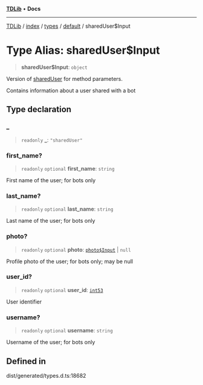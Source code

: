 [**TDLib**](../../../../../../README.md) • **Docs**

***

[TDLib](../../../../../../modules.md) / [index](../../../../../README.md) / [types](../../../README.md) / [default](../README.md) / sharedUser$Input

# Type Alias: sharedUser$Input

> **sharedUser$Input**: `object`

Version of [sharedUser](sharedUser-1.md) for method parameters.

Contains information about a user shared with a bot

## Type declaration

### \_

> `readonly` **\_**: `"sharedUser"`

### first\_name?

> `readonly` `optional` **first\_name**: `string`

First name of the user; for bots only

### last\_name?

> `readonly` `optional` **last\_name**: `string`

Last name of the user; for bots only

### photo?

> `readonly` `optional` **photo**: [`photo$Input`](photo$Input-1.md) \| `null`

Profile photo of the user; for bots only; may be null

### user\_id?

> `readonly` `optional` **user\_id**: [`int53`](int53-1.md)

User identifier

### username?

> `readonly` `optional` **username**: `string`

Username of the user; for bots only

## Defined in

dist/generated/types.d.ts:18682
